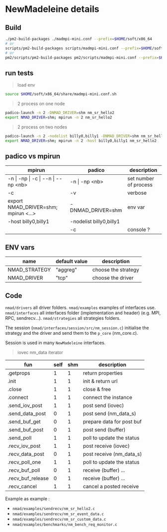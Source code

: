 # NewMadeleine details

## Build

```bash
./pm2-build-packages ./madmpi-mini.conf --prefix=$HOME/soft/x86_64
# or
scripts/pm2-build-packages scripts/madmpi-mini.conf --prefix=$HOME/soft/x86_64
# or
pm2/scripts/pm2-build-packages pm2/scripts/madmpi-mini.conf --prefix=$HOME/soft/x86_64
```

## run tests

<!-- PM2_ROOT=$HOME/pm2 ./nmad-test.sh tests shm localhost localhost -->

> load env

```bash
source $HOME/soft/x86_64/share/madmpi-mini.conf.sh
```

> 2 process on one node

```bash
padico-launch -n 2 -DNMAD_DRIVER=shm nm_sr_hello2
export NMAD_DRIVER=shm; mpirun -n 2 nm_sr_hello2
```

> 2 process on two nodes

```bash
padico-launch -n 2 -nodelist billy0,billy1 -DNMAD_DRIVER=shm nm_sr_hello2
export NMAD_DRIVER=shm; mpirun -n 2 -host billy0,billy1 nm_sr_hello2
```

<!-- --map-by ppr:1:core hostname -->

## padico vs mpirun

| mpirun                                 | padico                  | description           |
| -------------------------------------- | ----------------------- | --------------------- |
| -n \| -np \| -c \| --n \| --np \<nb\>  | -n \| -np \<nb\>        | set number of process |
| -c                                     | -v                      | verbose               |
| export NMAD_DRIVER=shm; mpirun \<...\> | -DNMAD_DRIVER=shm       | env var               |
| -host billy0,billy1                    | -nodelist billy0,billy1 |                       |
|                                        | -c                      | console ?             |

## ENV vars

| name          | default value | description         |
| ------------- | ------------- | ------------------- |
| NMAD_STRATEGY | "aggreg"      | choose the strategy |
| NMAD_DRIVER   | "tcp"         | choose the driver   |

## Code

`nmad/drivers` all driver folders.
`nmad/examples` examples of interfaces use.
`nmad/interfaces` all interfaces folder (implementation and header) (e.g. MPI, RPC, sendrecv...).
`nmad/strategies` all strategies folders.

The session (`nmad/interfaces/session/src/nm_session.c`) initialise the strategy and the driver and send them to the `p_core` (nm_core.c).

Session is used in many `NewMadeleine` interfaces.

> iovec
> nm_data iterator

| fun               | self | shm | description               |
| ----------------- | ---- | --- | ------------------------- |
| .getprops         | 1    | 1   | return properties         |
| .init             | 1    | 1   | init & return url         |
| .close            | 1    | 1   | close & free              |
| .connect          | 1    | 1   | connect the instance      |
| .send_iov_post    | 1    | 1   | post send (iovec)         |
| .send_data_post   | 0    | 1   | post send (nm_data_s)     |
| .send_buf_get     | 0    | 1   | prepare data for post buf |
| .send_buf_post    | 0    | 1   | post send (buffer)        |
| .send_poll        | 1    | 1   | poll to update the status |
| .recv_iov_post    | 1    | 1   | post receive (iovec)      |
| .recv_data_post   | 0    | 1   | post receive (nm_data_s)  |
| .recv_poll_one    | 1    | 1   | poll to update the status |
| .recv_buf_poll    | 0    | 1   | receive (buffer) ...      |
| .recv_buf_release | 0    | 1   | receive (buffer) ...      |
| .recv_cancel      | 1    | 1   | cancel a posted receive   |

Example as example :

- `nmad/examples/sendrecv/nm_sr_hello2.c`
- `nmad/examples/sendrecv/nm_sr_event_data.c`
- `nmad/examples/sendrecv/nm_sr_custom_data.c`
- `nmad/examples/benchmarks/nm_bench_req_monitor.c`
